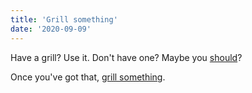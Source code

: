 ```yaml
---
title: 'Grill something'
date: '2020-09-09'
---
```


Have a grill? Use it. Don't have one? Maybe you [should](https://amzn.to/3bufo1S)?

Once you've got that, [grill something](https://www.delish.com/entertaining/g1634/unusual-grilling-recipes/).